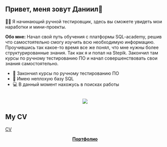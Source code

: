  
## Привет, меня зовут Даниил👋

👨‍🎓 Я начинающий ручной тестировщик, здесь вы сможете увидеть мои наработки и мини-проекты.

<b>Обо мне:</b>
Начал свой путь обучения с платформы SQL-academy, решив что самостоятельно смогу изучить всю необходимую информацию. Проучившись так какое-то время все же понял, что мне нужны более структурированные знания. Так как я и попал на Stepik.
Закончил там курсы по ручному тестированию ПО и начал совершенствовать свои знания самостоятельно.
* 📢 Закончил курсы по ручному тестированию ПО
* 🎒 Имею неплохую базу SQL
* 💻 В данный момент нахожусь в поисках работы

<br clear="both">

<div align="center">
<a href="https://t.me/ramz1ksf" target="_blank">
    <img src="https://img.shields.io/badge/Telegram-blue?style=for-the-badge&logo=telegram&labelColor=black" />
  </a> 
</div>


## My CV

[CV](https://docs.google.com/document/d/1Axs0Wb0PsQOIPyRWzT5wFUQHiYBNIdewCV_weQLm-r8/edit?tab=t.0)
<div align="center">

<b>[Портфолио](https://github.com/RamizouskiDaniil/portfolio) </b>

</div>
